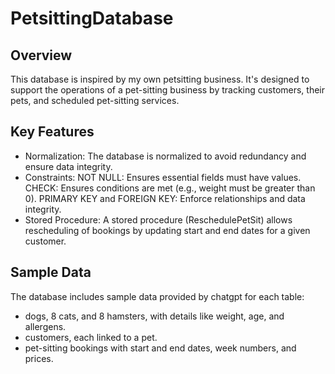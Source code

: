 # PetsittingDatabase

## Overview
This database is inspired by my own petsitting business. It's designed to support the operations of a pet-sitting business by tracking customers, their pets, and scheduled pet-sitting services.

## Key Features

- Normalization: The database is normalized to avoid redundancy and ensure data integrity.
- Constraints:
NOT NULL: Ensures essential fields must have values.
CHECK: Ensures conditions are met (e.g., weight must be greater than 0).
PRIMARY KEY and FOREIGN KEY: Enforce relationships and data integrity.
- Stored Procedure: A stored procedure (ReschedulePetSit) allows rescheduling of bookings by updating start and end dates for a given customer.

## Sample Data

The database includes sample data provided by chatgpt for each table:

- dogs, 8 cats, and 8 hamsters, with details like weight, age, and allergens.
- customers, each linked to a pet.
- pet-sitting bookings with start and end dates, week numbers, and prices.

